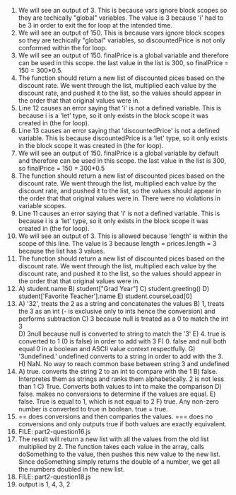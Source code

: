1. We will see an output of 3. This is because vars ignore block scopes so they are techically "global" variables. The value is 3 because 'i' had to be 3 in order to exit the for loop at the intended time. 
2. We will see an output of 150. This is because vars ignore block scopes so they are techically "global" variables, so discountedPrice is not only conformed within the for loop.
3. We will see an output of 150. finalPrice is a global variable and therefore can be used in this scope. the last value in the list is 300, so finalPrice = 150 = 300*0.5. 
4. The function should return a new list of discounted pices based on the discount rate. We went through the list, multiplied each value by the discount rate, and pushed it to the list, so the values should appear in the order that that original values were in. 
5. Line 12 causes an error saying that 'i' is not a defined variable. This is because i is a 'let' type, so it only exists in the block scope it was created in (the for loop). 
6. Line 13 causes an error saying that 'discountedPrice' is not a defined variable. This is because discountedPrice is a 'let' type, so it only exists in the block scope it was created in (the for loop). 
7. We will see an output of 150. finalPrice is a global variable by default and therefore can be used in this scope. the last value in the list is 300, so finalPrice = 150 = 300*0.5
8. The function should return a new list of discounted pices based on the discount rate. We went through the list, multiplied each value by the discount rate, and pushed it to the list, so the values should appear in the order that that original values were in. There were no violations in variable scopes. 
9. Line 11 causes an error saying that 'i' is not a defined variable. This is because i is a 'let' type, so it only exists in the block scope it was created in (the for loop). 
10. We will see an output of 3. This is allowed because 'length' is within the scope of this line. The value is 3 because length = prices.length = 3 because the list has 3 values.
11. The function should return a new list of discounted pices based on the discount rate. We went through the list, multiplied each value by the discount rate, and pushed it to the list, so the values should appear in the order that that original values were in. 
12. A) student.name
    B) student["Grad Year"]
    C) student.greeting()
    D) student['Favorite Teacher'].name
    E) student.courseLoad[0]
13. A) '32', treats the 2 as a string and concatenates the values
    B) 1, treats the 3 as an int (- is exclusive only to ints hence the conversion) and performs subtraction 
    C) 3 because null is treated as a 0 to match the int 3  
    D) 3null because null is converted to string to match the '3'
    E) 4. true is converted to 1 (0 is false) in order to add with 3
    F) 0. false and null both equal 0 in a boolean and ASCII value context respectfully.
    G) '3undefined.' undefined converts to a string in order to add with the 3. 
    H) NaN. No way to reach common base between string 3 and undefined
14. A) true. converts the string 2 to an int to compare with the 1
    B) false. Interpretes them as strings and ranks them alphabetically. 2 is not less than 1
    C) True. Converts both values to int to make the comparison
    D) false. makes no conversions to determine if the values are equal. 
    E) false. True is equal to 1, which is not equal to 2
    F) true. Any non-zero number is converted to true in boolean. true = true. 
15. == does conversions and then comparies the values. === does no conversions and only outputs true if both values are exactly equivalent. 
16. FILE: part2-question16.js
17. The result will return a new list with all the values from the old list multiplied by 2. The function takes each value in the array, calls doSomething to the value, then pushes this new value to the new list. Since doSomething simply returns the double of a number, we get all the numbers doubled in the new list. 
18. FILE: part2-question18.js
19. output is 1, 4, 3, 2